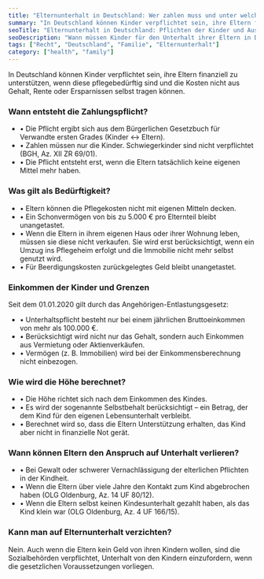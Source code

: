 ```yaml
---
title: "Elternunterhalt in Deutschland: Wer zahlen muss und unter welchen Bedingungen"
summary: "In Deutschland können Kinder verpflichtet sein, ihre Eltern finanziell zu unterstützen, wenn diese ihren Pflegebedarf nicht selbst decken können. Die Pflicht gilt nur für Kinder und greift erst ab einem Jahreseinkommen von 100.000 €."
seoTitle: "Elternunterhalt in Deutschland: Pflichten der Kinder und Ausnahmen"
seoDescription: "Wann müssen Kinder für den Unterhalt ihrer Eltern in Deutschland zahlen, welche Ausnahmen gibt es und wie wird die Höhe berechnet. Rechtliche Grenzen und Einkommensgrenzen."
tags: ["Recht", "Deutschland", "Familie", "Elternunterhalt"]
category: ["health", "family"]
---
```


In Deutschland können Kinder verpflichtet sein, ihre Eltern finanziell zu unterstützen, wenn diese pflegebedürftig sind und die Kosten nicht aus Gehalt, Rente oder Ersparnissen selbst tragen können.

### Wann entsteht die Zahlungspflicht?

- • Die Pflicht ergibt sich aus dem Bürgerlichen Gesetzbuch für Verwandte ersten Grades (Kinder ↔ Eltern).  
- • Zahlen müssen nur die Kinder. Schwiegerkinder sind nicht verpflichtet (BGH, Az. XII ZR 69/01).  
- • Die Pflicht entsteht erst, wenn die Eltern tatsächlich keine eigenen Mittel mehr haben.  

### Was gilt als Bedürftigkeit?

- • Eltern können die Pflegekosten nicht mit eigenen Mitteln decken.  
- • Ein Schonvermögen von bis zu 5.000 € pro Elternteil bleibt unangetastet.  
- • Wenn die Eltern in ihrem eigenen Haus oder ihrer Wohnung leben, müssen sie diese nicht verkaufen. Sie wird erst berücksichtigt, wenn ein Umzug ins Pflegeheim erfolgt und die Immobilie nicht mehr selbst genutzt wird.  
- • Für Beerdigungskosten zurückgelegtes Geld bleibt unangetastet.  

### Einkommen der Kinder und Grenzen

Seit dem 01.01.2020 gilt durch das Angehörigen-Entlastungsgesetz:  
- • Unterhaltspflicht besteht nur bei einem jährlichen Bruttoeinkommen von mehr als 100.000 €.  
- • Berücksichtigt wird nicht nur das Gehalt, sondern auch Einkommen aus Vermietung oder Aktienverkäufen.  
- • Vermögen (z. B. Immobilien) wird bei der Einkommensberechnung nicht einbezogen.  

### Wie wird die Höhe berechnet?

- • Die Höhe richtet sich nach dem Einkommen des Kindes.  
- • Es wird der sogenannte Selbstbehalt berücksichtigt – ein Betrag, der dem Kind für den eigenen Lebensunterhalt verbleibt.  
- • Berechnet wird so, dass die Eltern Unterstützung erhalten, das Kind aber nicht in finanzielle Not gerät.  

### Wann können Eltern den Anspruch auf Unterhalt verlieren?

- • Bei Gewalt oder schwerer Vernachlässigung der elterlichen Pflichten in der Kindheit.  
- • Wenn die Eltern über viele Jahre den Kontakt zum Kind abgebrochen haben (OLG Oldenburg, Az. 14 UF 80/12).  
- • Wenn die Eltern selbst keinen Kindesunterhalt gezahlt haben, als das Kind klein war (OLG Oldenburg, Az. 4 UF 166/15).  

### Kann man auf Elternunterhalt verzichten?

Nein. Auch wenn die Eltern kein Geld von ihren Kindern wollen, sind die Sozialbehörden verpflichtet, Unterhalt von den Kindern einzufordern, wenn die gesetzlichen Voraussetzungen vorliegen.  
